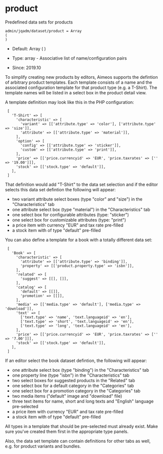
# product

Predefined data sets for products

```
admin/jqadm/dataset/product = Array
(
)
```

* Default: Array
(
)

* Type: array - Associative list of name/configuration pairs
* Since: 2019.10

To simplify creating new products by editors, Aimeos supports the defintion
of arbitrary product templates. Each template consists of a name and the
associated configuration template for that product type (e.g. a T-Shirt).
The template names will be listed in a select box in the product detail view.

A template definition may look like this in the PHP configuration:

```
 [
   'T-Shirt' => [
     'characteristic' => [
       'variant' => [['attribute.type' => 'color'], ['attribute.type' => 'size']],
       'attribute' => [['attribute.type' => 'material']],
     ],
     'option' => [
       'config' => [['attribute.type' => 'sticker']],
       'custom' => [['attribute.type' => 'print']],
     ],
     'price' => [['price.currencyid' => 'EUR', 'price.taxrates' => ['' => '19.00']]],
     'stock' => [['stock.type' => 'default']],
   ],
 ]
```

That definition would add "T-Shirt" to the data set selection and if the editor
selects this data set defintion the following will appear:

* two variant attribute select boxes (type "color" and "size") in the "Characteristics" tab
* one attribute select box (type "material") in the "Characteristics" tab
* one select box for configurable attributes (type: "sticker")
* one select box for customizable attributes (type: "print")
* a price item with currency "EUR" and tax rate pre-filled
* a stock item with of type "default" pre-filled

You can also define a template for a book with a totally different data set:

```
 [
   'Book' => [
     'characteristic' => [
       'attribute' => [['attribute.type' => 'binding']],
       'property' => [['product.property.type' => 'isbn']],
     ],
     'related' => [
       'suggest' => [[], []],
     ],
     'catalog' => [
       'default' => [[]],
       'promotion' => [[]],
     ],
     'media' => [['media.type' => 'default'], ['media.type' => 'download']],
     'text' => [
       ['text.type' => 'name', 'text.languageid' => 'en'],
       ['text.type' => 'short', 'text.languageid' => 'en'],
       ['text.type' => 'long', 'text.languageid' => 'en'],
     ],
     'price' => [['price.currencyid' => 'EUR', 'price.taxrates' => ['' => '7.00']]],
     'stock' => [['stock.type' => 'default']],
   ],
 ]
```

If an editor select the book dataset defintion, the following will appear:

* one attribute select box (type "binding") in the "Characteristics" tab
* one property line (type "isbn") in the "Characteristics" tab
* two select boxes for suggested products in the "Related" tab
* one select box for a default category in the "Categories" tab
* one select box for a promotion category in the "Categories" tab
* two media items ("default" image and "download" file)
* three text items for name, short and long texts and "English" language pre-selected
* a price item with currency "EUR" and tax rate pre-filled
* a stock item with of type "default" pre-filled

All types in a template that should be pre-selected must already exist. Make
sure you've created them first in the appropriate type panels.

Also, the data set template can contain definitions for other tabs as well,
e.g. for product variants and bundles.
